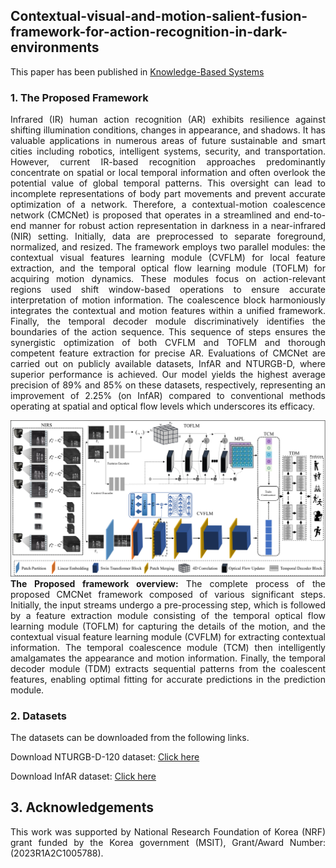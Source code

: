 
<div align="justify">

## Contextual-visual-and-motion-salient-fusion-framework-for-action-recognition-in-dark-environments


This paper has been published in [Knowledge-Based Systems](https://www.sciencedirect.com/science/article/pii/S0950705124011146#fig0001)

### 1. The Proposed Framework
Infrared (IR) human action recognition (AR) exhibits resilience against shifting illumination conditions, changes in appearance, and shadows. It has valuable applications in numerous areas of future sustainable and smart cities including robotics, intelligent systems, security, and transportation. However, current IR-based recognition approaches predominantly concentrate on spatial or local temporal information and often overlook the potential value of global temporal patterns. This oversight can lead to incomplete representations of body part movements and prevent accurate optimization of a network. Therefore, a contextual-motion coalescence network (CMCNet) is proposed that operates in a streamlined and end-to-end manner for robust action representation in darkness in a near-infrared (NIR) setting. Initially, data are preprocessed to separate foreground, normalized, and resized. The framework employs two parallel modules: the contextual visual features learning module (CVFLM) for local feature extraction, and the temporal optical flow learning module (TOFLM) for acquiring motion dynamics. These modules focus on action-relevant regions used shift window-based operations to ensure accurate interpretation of motion information. The coalescence block harmoniously integrates the contextual and motion features within a unified framework. Finally, the temporal decoder module discriminatively identifies the boundaries of the action sequence. This sequence of steps ensures the synergistic optimization of both CVFLM and TOFLM and thorough competent feature extraction for precise AR. Evaluations of CMCNet are carried out on publicly available datasets, InfAR and NTURGB-D, where superior performance is achieved. Our model yields the highest average precision of 89% and 85% on these datasets, respectively, representing an improvement of 2.25% (on InfAR) compared to conventional methods operating at spatial and optical flow levels which underscores its efficacy.

![](Materials/Framework.png)
**The Proposed framework overview:** The complete process of the proposed CMCNet framework composed of various significant steps. Initially, the input streams undergo a pre-processing step, which is followed by a feature extraction module consisting of the temporal optical flow learning module (TOFLM) for capturing the details of the motion, and the contextual visual feature learning module (CVFLM) for extracting contextual information. The temporal coalescence module (TCM) then intelligently amalgamates the appearance and motion information. Finally, the temporal decoder module (TDM) extracts sequential patterns from the coalescent features, enabling optimal fitting for accurate predictions in the prediction module.

### 2. Datasets
The datasets can be downloaded from the following links.

Download NTURGB-D-120 dataset: [Click here](https://rose1.ntu.edu.sg/dataset/actionRecognition/)

Download InfAR dataset: [Click here](https://www.sciencedirect.com/science/article/pii/S0925231216307044)




## 3. Acknowledgements
This work was supported by National Research Foundation of Korea (NRF) grant funded by the Korea government (MSIT), Grant/Award Number:(2023R1A2C1005788).
